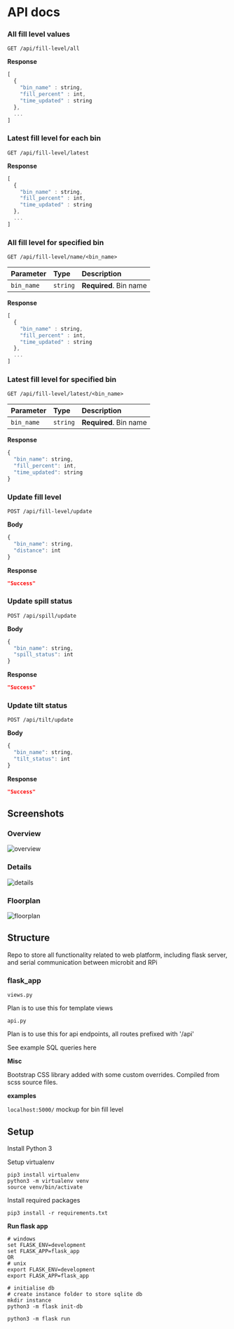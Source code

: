 # API docs

### All fill level values

```http
GET /api/fill-level/all
```

**Response**

```javascript
[
  {
    "bin_name" : string,
    "fill_percent" : int,
    "time_updated" : string
  },
  ...
]
```

### Latest fill level for each bin

```http
GET /api/fill-level/latest
```

**Response**

```javascript
[
  {
    "bin_name" : string,
    "fill_percent" : int,
    "time_updated" : string
  },
  ...
]
```

### All fill level for specified bin

```http
GET /api/fill-level/name/<bin_name>
```

| Parameter  | Type     | Description            |
| :--------- | :------- | :--------------------- |
| `bin_name` | `string` | **Required**. Bin name |

**Response**

```javascript
[
  {
    "bin_name" : string,
    "fill_percent" : int,
    "time_updated" : string
  },
  ...
]
```

### Latest fill level for specified bin

```http
GET /api/fill-level/latest/<bin_name>
```

| Parameter  | Type     | Description            |
| :--------- | :------- | :--------------------- |
| `bin_name` | `string` | **Required**. Bin name |

**Response**

```javascript
{
  "bin_name": string,
  "fill_percent": int,
  "time_updated": string
}
```

### Update fill level

```http
POST /api/fill-level/update
```

**Body**

```javascript
{
  "bin_name": string,
  "distance": int
}
```

**Response**

```json
"Success"
```

### Update spill status

```http
POST /api/spill/update
```

**Body**

```javascript
{
  "bin_name": string,
  "spill_status": int
}
```

**Response**

```json
"Success"
```

### Update tilt status

```http
POST /api/tilt/update
```

**Body**

```javascript
{
  "bin_name": string,
  "tilt_status": int
}
```

**Response**

```json
"Success"
```

## Screenshots

### Overview
![overview](screenshots/overview.png)

### Details
![details](screenshots/details.png)

### Floorplan
![floorplan](screenshots/floorplan.png)

## Structure

Repo to store all functionality related to web platform, including flask server, and serial communication between microbit and RPi

### flask_app

`views.py`

Plan is to use this for template views

`api.py`

Plan is to use this for api endpoints, all routes prefixed with '/api'

See example SQL queries here

**Misc**

Bootstrap CSS library added with some custom overrides. Compiled from scss source files.

**examples**

`localhost:5000/` mockup for bin fill level

## Setup

Install Python 3

Setup virtualenv

```
pip3 install virtualenv
python3 -m virtualenv venv
source venv/bin/activate
```

Install required packages

```
pip3 install -r requirements.txt
```

**Run flask app**

```
# windows
set FLASK_ENV=development
set FLASK_APP=flask_app
OR
# unix
export FLASK_ENV=development
export FLASK_APP=flask_app

# initialise db
# create instance folder to store sqlite db
mkdir instance
python3 -m flask init-db

python3 -m flask run
```
